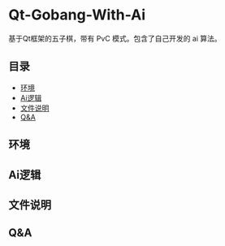 # Qt-Gobang-With-Ai
基于Qt框架的五子棋，带有 PvC 模式。包含了自己开发的 ai 算法。
## 目录  
* [环境](https://github.com/AwwwCat/Qt-Gobang-With-Ai#%E7%8E%AF%E5%A2%83)
* [Ai逻辑](https://github.com/AwwwCat/Qt-Gobang-With-Ai#ai%E9%80%BB%E8%BE%91)
* [文件说明](https://github.com/AwwwCat/Qt-Gobang-With-Ai#ai%E9%80%BB%E8%BE%91)
* [Q&A](https://github.com/AwwwCat/Qt-Gobang-With-Ai#qa)
## 环境
## Ai逻辑
## 文件说明
## Q&A
